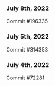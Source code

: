 ### July 8th, 2022

Commit #196335

### July 5th, 2022

Commit #314353


### July 4th, 2022

Commit #72281
